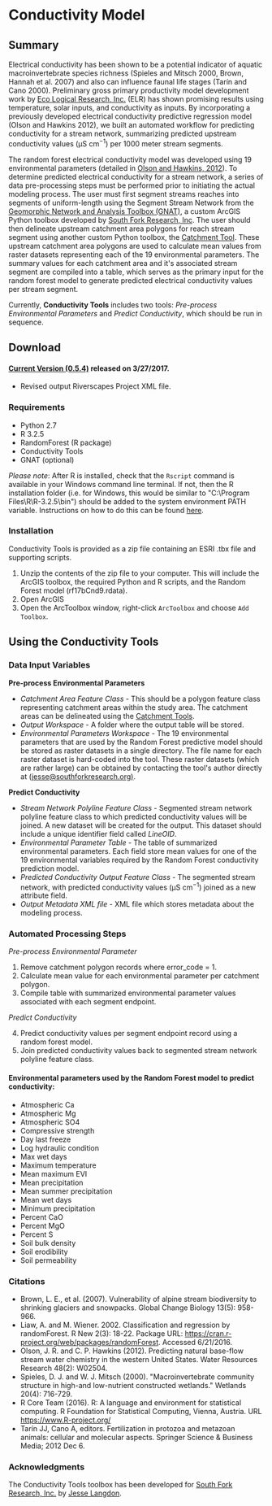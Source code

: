 # Conductivity Model

## Summary

Electrical conductivity has been shown to be a potential indicator of aquatic macroinvertebrate species richness (Spieles and Mitsch 2000, Brown, Hannah et al. 2007) and also can influence faunal life stages (Tarín and Cano 2000). Preliminary gross primary productivity model development work by [Eco Logical Research, Inc.](https://sites.google.com/a/ecologicalresearch.net/ecologicalreseach-net/) (ELR) has shown promising results using temperature, solar inputs, and conductivity as inputs. By incorporating a previously developed electrical conductivity predictive regression model (Olson and Hawkins 2012), we built an automated workflow for predicting conductivity for a stream network, summarizing predicted upstream conductivity values (μS cm<sup>−1</sup>) per 1000 meter stream segments.

The random forest electrical conductivity model was developed using 19 environmental parameters (detailed in [Olson and Hawkins, 2012](http://onlinelibrary.wiley.com/doi/10.1029/2011WR011088/abstract)). To determine predicted electrical conductivity for a stream network, a series of data pre-processing steps must be performed prior to initiating the actual modeling process. The user must first segment streams reaches into segments of uniform-length using the Segment Stream Network from the [Geomorphic Network and Analysis Toolbox (GNAT)](https://github.com/SouthForkResearch/gnat), a custom ArcGIS Python toolbox developed by [South Fork Research, Inc](https://southforkresearch.org). The user should then delineate upstream catchment area polygons for reach stream segment using another custom Python toolbox, the [Catchment Tool](https://github.com/SouthForkResearch/catchment-tool). These upstream catchment area polygons are used to calculate mean values from raster datasets representing each of the 19 environmental parameters. The summary values for each catchment area and it's associated stream segment are compiled into a table, which serves as the primary input for the random forest model to generate predicted electrical conductivity values per stream segment. 

Currently, **Conductivity Tools** includes two tools: *Pre-process Environmental Parameters* and *Predict Conductivity*, which should be run in sequence.

## Download

#### [Current Version (0.5.4)](https://github.com/SouthForkResearch/conductivity/archive/master.zip) released on 3/27/2017.
* Revised output Riverscapes Project XML file.

### Requirements

* Python 2.7
* R 3.2.5
* RandomForest (R package)
* Conductivity Tools
* GNAT (optional)

*Please note*: After R is installed, check that the `Rscript` command is available in your Windows command line terminal.  If not, then the R installation folder (i.e. for Windows, this would be similar to "C:\Program Files\R\R-3.2.5\bin") should be added to the system environment PATH variable. Instructions on how to do this can be found [here](http://windowsitpro.com/systems-management/how-can-i-add-new-folder-my-system-path).

### Installation

Conductivity Tools is provided as a zip file containing an ESRI .tbx file and supporting scripts.

1. Unzip the contents of the zip file to your computer. This will include the ArcGIS toolbox, the required Python and R scripts, and the Random Forest model (rf17bCnd9.rdata).
2. Open ArcGIS
2. Open the ArcToolbox window, right-click `ArcToolbox` and choose `Add Toolbox`.

## Using the Conductivity Tools

### Data Input Variables

**Pre-process Environmental Parameters** 

* *Catchment Area Feature Class* - This should be a polygon feature class representing catchment areas within the study area.  The catchment areas can be delineated using the [Catchment Tools](http://github.com/SouthForkResearch/catchment-tool).
* *Output Workspace* - A folder where the output table will be stored.
* *Environmental Parameters Workspace* - The 19 environmental parameters that are used by the Random Forest predictive model should be stored as raster datasets in a single directory. The file name for each raster dataset is hard-coded into the tool. These raster datasets (which are rather large) can be obtained by contacting the tool's author directly at ([jesse@southforkresearch.org)](jesse@southforkresearch.org).

**Predict Conductivity**

* *Stream Network Polyline Feature Class* - Segmented stream network polyline feature class to which predicted conductivity values will be joined. A new dataset will be created for the output. This dataset should include a unique identifier field called *LineOID*.
* *Environmental Parameter Table* - The table of summarized environmental parameters. Each field store mean values for one of the 19 environmental variables required by the Random Forest conductivity prediction model.
* *Predicted Conductivity Output Feature Class* - The segmented stream network, with predicted conductivity values (μS cm<sup>−1</sup>) joined as a new attribute field.
* *Output Metadata XML file* - XML file which stores metadata about the modeling process.

### Automated Processing Steps

*Pre-process Environmental Parameter*

1.  Remove catchment polygon records where error_code = 1.
2.  Calculate mean value for each environmental parameter per catchment polygon.
3.  Compile table with summarized environmental parameter values associated with each segment endpoint.

*Predict Conductivity*

4.  Predict conductivity values per segment endpoint record using a random forest model.
5.  Join predicted conductivity values back to segmented stream network polyline feature class.

#### Environmental parameters used by the Random Forest model to predict conductivity:

* Atmospheric Ca
* Atmospheric Mg
* Atmospheric SO4
* Compressive strength
* Day last freeze
* Log hydraulic condition
* Max wet days
* Maximum temperature
* Mean maximum EVI
* Mean precipitation
* Mean summer precipitation
* Mean wet days
* Minimum precipitation
* Percent CaO
* Percent MgO
* Percent S
* Soil bulk density
* Soil erodibility
* Soil permeability

### Citations

* Brown, L. E., et al. (2007). Vulnerability of alpine stream biodiversity to shrinking glaciers and snowpacks. Global Change Biology 13(5): 958-966.
* Liaw, A. and M. Wiener. 2002. Classification and regression by randomForest. R New 2(3): 18-22. Package URL: https://cran.r-project.org/web/packages/randomForest. Accessed 6/21/2016.
* Olson, J. R. and C. P. Hawkins (2012). Predicting natural base-flow stream water chemistry in the western United States. Water Resources Research 48(2): W02504.
* Spieles, D. J. and W. J. Mitsch (2000). "Macroinvertebrate community structure in high-and low-nutrient constructed wetlands." Wetlands 20(4): 716-729.
* R Core Team (2016). R: A language and environment for statistical computing. R Foundation for Statistical Computing, Vienna, Austria. URL https://www.R-project.org/
* Tarín JJ, Cano A, editors. Fertilization in protozoa and metazoan animals: cellular and molecular aspects. Springer Science & Business Media; 2012 Dec 6.

### Acknowledgments

The Conductivity Tools toolbox has been developed for [South Fork Research, Inc.](http://southforkresearch.org) by [Jesse Langdon](https://github.com/jesselangdon).
